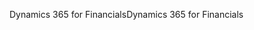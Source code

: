 <span data-ttu-id="96817-101">Dynamics 365 for Financials</span><span class="sxs-lookup"><span data-stu-id="96817-101">Dynamics 365 for Financials</span></span>